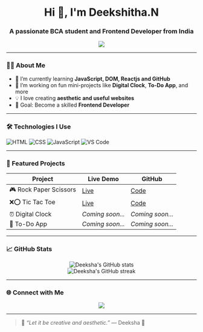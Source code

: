 <h1 align="center">Hi 👋, I'm Deekshitha.N</h1>
<h3 align="center">A passionate BCA student and Frontend Developer from India</h3>

<p align="center">
  <img src="https://readme-typing-svg.herokuapp.com?font=Fira+Code&duration=2000&pause=1000&color=F78DA7&center=true&width=435&lines=Learning+Web+Development+💻;Creating+Fun+Projects+🌈;Building+Frontend+Skills+🚀" />
</p>

---

### 👩‍💻 About Me
- 🌱 I’m currently learning **JavaScript, DOM, Reactjs and GitHub**
- 🔭 I’m working on fun mini-projects like **Digital Clock**, **To-Do App**, and more
- 💡 I love creating **aesthetic and useful websites**
- 🎯 Goal: Become a skilled **Frontend Developer**

---

### 🛠️ Technologies I Use
![HTML](https://img.shields.io/badge/-HTML5-E34F26?logo=html5&logoColor=white&style=flat)
![CSS](https://img.shields.io/badge/-CSS3-1572B6?logo=css3&logoColor=white&style=flat)
![JavaScript](https://img.shields.io/badge/-JavaScript-F7DF1E?logo=javascript&logoColor=black&style=flat)
![VS Code](https://img.shields.io/badge/-VSCode-007ACC?logo=visual-studio-code&logoColor=white&style=flat)

---

### 📌 Featured Projects

| Project | Live Demo | GitHub |
|--------|-----------|--------|
| 🎮 Rock Paper Scissors | [Live](https://deeksha765.github.io/rock-paper-scissor/) | [Code](https://github.com/Deeksha765/rock-paper-scissor) |
| ❌⭕ Tic Tac Toe | [Live](https://deeksha765.github.io/Tic-Tac-Toe/) | [Code](https://github.com/Deeksha765/Tic-Tac-Toe) |
| ⏰ Digital Clock | *Coming soon...* | *Coming soon...* |
| 📝 To-Do App | *Coming soon...* | *Coming soon...* |

---

### 📈 GitHub Stats

<p align="center">
  <img src="https://github-readme-stats.vercel.app/api?username=Deeksha765&show_icons=true&theme=radical" alt="Deeksha's GitHub stats" />
  <br/>
  <img src="https://github-readme-streak-stats.herokuapp.com/?user=Deeksha765&theme=radical" alt="Deeksha's GitHub streak" />
</p>

---

### 🌐 Connect with Me

<p align="center">
  <a href="https://github.com/Deeksha765" target="_blank">
    <img src="https://img.shields.io/badge/GitHub-Deeksha765-181717?logo=github&style=for-the-badge" />
  </a>
</p>

---

> 💬 *“Let it be creative and aesthetic.”* — Deeksha 🌸

